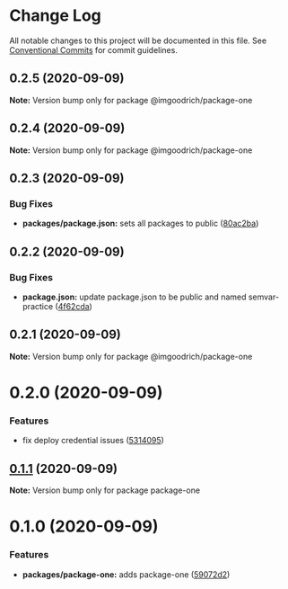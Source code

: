 # Change Log

All notable changes to this project will be documented in this file.
See [Conventional Commits](https://conventionalcommits.org) for commit guidelines.

## 0.2.5 (2020-09-09)

**Note:** Version bump only for package @imgoodrich/package-one





## 0.2.4 (2020-09-09)

**Note:** Version bump only for package @imgoodrich/package-one





## 0.2.3 (2020-09-09)


### Bug Fixes

* **packages/package.json:** sets all packages to public ([80ac2ba](https://github.com/LeeMellon/semver-practice/commit/80ac2ba3359f16b3219e07188177a42fabc0447d))





## 0.2.2 (2020-09-09)


### Bug Fixes

* **package.json:** update package.json to be public and named semvar-practice ([4f62cda](https://github.com/LeeMellon/semver-practice/commit/4f62cda6a54e49fbe20c1706f9334c76cbdecd83))





## 0.2.1 (2020-09-09)

**Note:** Version bump only for package @imgoodrich/package-one





# 0.2.0 (2020-09-09)


### Features

* fix deploy credential issues ([5314095](https://github.com/LeeMellon/semver-practice/commit/5314095da74e8b2d841e8c65f8a2b6c4e784a1d3))





## [0.1.1](https://github.com/LeeMellon/semver-practice/compare/package-one@0.1.0...package-one@0.1.1) (2020-09-09)

**Note:** Version bump only for package package-one





# 0.1.0 (2020-09-09)


### Features

* **packages/package-one:** adds package-one ([59072d2](https://github.com/LeeMellon/semver-practice/commit/59072d2eef81ab43143c4ac50f09a8fe37490001))
